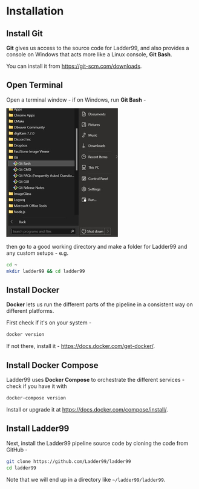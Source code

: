 # Installation

## Install Git

**Git** gives us access to the source code for Ladder99, and also provides a console on Windows that acts more like a Linux console, **Git Bash**. 

You can install it from https://git-scm.com/downloads.


## Open Terminal

Open a terminal window - if on Windows, run **Git Bash** -

![](../_images/git-bash.jpg)

then go to a good working directory and make a folder for Ladder99 and any custom setups - e.g.

```bash
cd ~
mkdir ladder99 && cd ladder99
```


## Install Docker

**Docker** lets us run the different parts of the pipeline in a consistent way on different platforms.

First check if it's on your system -

```bash
docker version
```

If not there, install it - https://docs.docker.com/get-docker/.


## Install Docker Compose

Ladder99 uses **Docker Compose** to orchestrate the different services - check if you have it with

```bash
docker-compose version
```

Install or upgrade it at https://docs.docker.com/compose/install/.


## Install Ladder99

Next, install the Ladder99 pipeline source code by cloning the code from GitHub -

```bash
git clone https://github.com/Ladder99/ladder99
cd ladder99
```

Note that we will end up in a directory like `~/ladder99/ladder99`.
